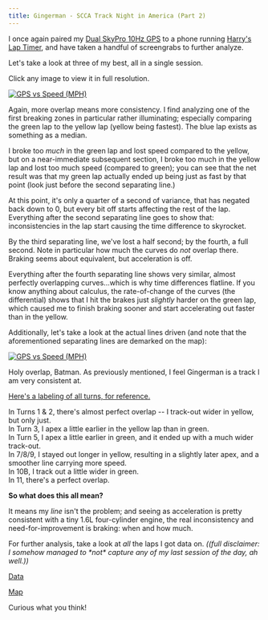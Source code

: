 ```yaml
---
title: Gingerman - SCCA Track Night in America (Part 2)
---
```


I once again paired my [Dual SkyPro 10Hz GPS](https://www.amazon.com/Dual-Electronics-XGPS160-Multipurpose-Augmentation/dp/B00E65TNYE/ref=asc_df_B00E65TNYE/?tag=hyprod-20&linkCode=df0&hvadid=312195761225&hvpos=&hvnetw=g&hvrand=5866844427044894088&hvpone=&hvptwo=&hvqmt=&hvdev=c&hvdvcmdl=&hvlocint=&hvlocphy=9053228&hvtargid=pla-456578265568&psc=1) to a phone running [Harry's Lap Timer](https://www.gps-laptimer.de/), and have taken a handful of screengrabs to further analyze. 

Let's take a look at three of my best, all in a single session.  

Click any image to view it in full resolution.  

<a href="https://i.imgur.com/IjoaEml.png"><img src="https://i.imgur.com/IjoaEml.png"  alt="GPS vs Speed (MPH)"/></a>

Again, more overlap means more consistency. I find analyzing one of the first breaking zones in particular rather illuminating; especially comparing the green lap to the yellow lap (yellow being fastest). The blue lap exists as something as a median.

I broke too _much_ in the green lap and lost speed compared to the yellow, but on a near-immediate subsequent section, I broke too much in the yellow lap and lost too much speed (compared to green); you can see that the net result was that my green lap actually ended up being just as fast by that point (look just before the second separating line.) 

At this point, it's only a quarter of a second of variance, that has negated back down to 0, but every bit off starts affecting the rest of the lap. Everything after the second separating line goes to show that: inconsistencies in the lap start causing the time difference to skyrocket.

By the third separating line, we've lost a half second; by the fourth, a full second. Note in particular how much the curves do _not_ overlap there. Braking seems about equivalent, but acceleration is off.

Everything after the fourth separating line shows very similar, almost perfectly overlapping curves...which is why time differences flatline. If you know anything about calculus, the rate-of-change of the curves (the differential) shows that I hit the brakes just _slightly_ harder on the green lap, which caused me to finish braking sooner and start accelerating out faster than in the yellow. 

Additionally, let's take a look at the actual lines driven (and note that the aforementioned separating lines are demarked on the map):

<a href="https://i.imgur.com/6XpZ7s9.png"><img src="https://i.imgur.com/6XpZ7s9.png" alt="GPS vs Speed (MPH)"/></a>

Holy overlap, Batman. As previously mentioned, I feel Gingerman is a track I am very consistent at.

[Here's a labeling of all turns, for reference.](https://www.gingermanraceway.com/map-layers/static2018.png)

In Turns 1 & 2, there's almost perfect overlap -- I track-out wider in yellow, but only just.  
In Turn 3, I apex a little earlier in the yellow lap than in green.  
In Turn 5, I apex a little earlier in green, and it ended up with a much wider track-out.  
In 7/8/9, I stayed out longer in yellow, resulting in a slightly later apex, and a smoother line carrying more speed.  
In 10B, I track out a little wider in green.  
In 11, there's a perfect overlap.  

**So what does this all mean?**

It means my *line* isn't the problem; and seeing as acceleration is pretty consistent with a tiny 1.6L four-cylinder engine, the real inconsistency and need-for-improvement is braking: when and how much.

For further analysis, take a look at *all* the laps I got data on. _((full disclaimer: I somehow managed to \*not\* capture any of my last session of the day, ah well.))_

[Data](https://i.imgur.com/KlCr0ML.png)  

[Map](https://i.imgur.com/iQzAGih.png)  

Curious what you think!
